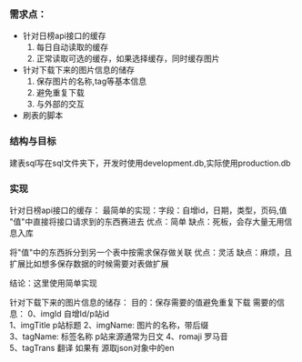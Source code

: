### 需求点：
 * 针对日榜api接口的缓存
    1. 每日自动读取的缓存
    2. 正常读取可选的缓存，如果选择缓存，同时缓存图片
 * 针对下载下来的图片信息的储存
    1. 保存图片的名称,tag等基本信息
    2. 避免重复下载
    3. 与外部的交互
 * 刷表的脚本

### 结构与目标
建表sql写在sql文件夹下，开发时使用development.db,实际使用production.db

### 实现
针对日榜api接口的缓存：
最简单的实现：字段：自增id，日期，类型，页码,值
"值"中直接将接口请求到的东西赛进去
优点：简单
缺点：死板，会存大量无用信息入库

将"值"中的东西拆分到另一个表中按需求保存做关联
优点：灵活
缺点：麻烦，且扩展比如想多保存数据的时候需要对表做扩展

结论：这里使用简单实现

针对下载下来的图片信息的储存：
目的：保存需要的值避免重复下载
需要的信息：
0、imgId      自增Id/p站id  
1、imgTitle   p站标题 
2、imgName:   图片的名称，带后缀  
3、tagName:   标签名称      p站来源通常为日文 
4、romaji     罗马音        
5、tagTrans   翻译          如果有 源取json对象中的en 



